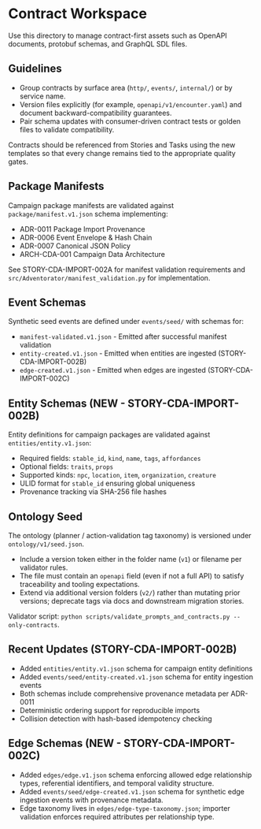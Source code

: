# Contract Workspace

Use this directory to manage contract-first assets such as OpenAPI documents, protobuf schemas, and GraphQL SDL files.

## Guidelines
- Group contracts by surface area (`http/`, `events/`, `internal/`) or by service name.
- Version files explicitly (for example, `openapi/v1/encounter.yaml`) and document backward-compatibility guarantees.
- Pair schema updates with consumer-driven contract tests or golden files to validate compatibility.

Contracts should be referenced from Stories and Tasks using the new templates so that every change remains tied to the appropriate quality gates.

## Package Manifests

Campaign package manifests are validated against `package/manifest.v1.json` schema implementing:
- ADR-0011 Package Import Provenance
- ADR-0006 Event Envelope & Hash Chain  
- ADR-0007 Canonical JSON Policy
- ARCH-CDA-001 Campaign Data Architecture

See STORY-CDA-IMPORT-002A for manifest validation requirements and `src/Adventorator/manifest_validation.py` for implementation.

## Event Schemas

Synthetic seed events are defined under `events/seed/` with schemas for:
- `manifest-validated.v1.json` - Emitted after successful manifest validation
- `entity-created.v1.json` - Emitted when entities are ingested (STORY-CDA-IMPORT-002B)
- `edge-created.v1.json` - Emitted when edges are ingested (STORY-CDA-IMPORT-002C)

## Entity Schemas (NEW - STORY-CDA-IMPORT-002B)

Entity definitions for campaign packages are validated against `entities/entity.v1.json`:
- Required fields: `stable_id`, `kind`, `name`, `tags`, `affordances`
- Optional fields: `traits`, `props` 
- Supported kinds: `npc`, `location`, `item`, `organization`, `creature`
- ULID format for `stable_id` ensuring global uniqueness
- Provenance tracking via SHA-256 file hashes

## Ontology Seed

The ontology (planner / action-validation tag taxonomy) is versioned under `ontology/v1/seed.json`.

- Include a version token either in the folder name (`v1`) or filename per validator rules.
- The file must contain an `openapi` field (even if not a full API) to satisfy traceability and tooling expectations.
- Extend via additional version folders (`v2/`) rather than mutating prior versions; deprecate tags via docs and downstream migration stories.

Validator script: `python scripts/validate_prompts_and_contracts.py --only-contracts`.

## Recent Updates (STORY-CDA-IMPORT-002B)

- Added `entities/entity.v1.json` schema for campaign entity definitions
- Added `events/seed/entity-created.v1.json` schema for entity ingestion events
- Both schemas include comprehensive provenance metadata per ADR-0011
- Deterministic ordering support for reproducible imports
- Collision detection with hash-based idempotency checking

## Edge Schemas (NEW - STORY-CDA-IMPORT-002C)

- Added `edges/edge.v1.json` schema enforcing allowed edge relationship types, referential identifiers, and temporal validity structure.
- Added `events/seed/edge-created.v1.json` schema for synthetic edge ingestion events with provenance metadata.
- Edge taxonomy lives in `edges/edge-type-taxonomy.json`; importer validation enforces required attributes per relationship type.
